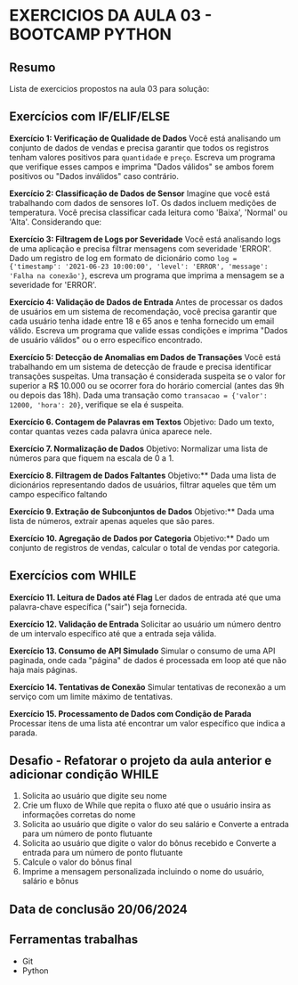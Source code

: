 # EXERCICIOS DA AULA 03 - BOOTCAMP PYTHON #

## Resumo 
Lista de exercicios propostos na aula 03 para solução:

## Exercícios com IF/ELIF/ELSE 

**Exercício 1: Verificação de Qualidade de Dados**
Você está analisando um conjunto de dados de vendas e precisa garantir 
que todos os registros tenham valores positivos para `quantidade` e `preço`. 
Escreva um programa que verifique esses campos e imprima "Dados válidos" se ambos 
forem positivos ou "Dados inválidos" caso contrário.

**Exercício 2: Classificação de Dados de Sensor**
Imagine que você está trabalhando com dados de sensores IoT. 
Os dados incluem medições de temperatura. Você precisa classificar cada leitura 
como 'Baixa', 'Normal' ou 'Alta'. Considerando que:

**Exercício 3: Filtragem de Logs por Severidade**
Você está analisando logs de uma aplicação e precisa filtrar mensagens 
com severidade 'ERROR'. Dado um registro de log em formato de dicionário 
como `log = {'timestamp': '2021-06-23 10:00:00', 'level': 'ERROR', 'message': 'Falha na conexão'}`, 
escreva um programa que imprima a mensagem se a severidade for 'ERROR'.

**Exercício 4: Validação de Dados de Entrada**
Antes de processar os dados de usuários em um sistema de recomendação, 
você precisa garantir que cada usuário tenha idade entre 18 e 65 anos e tenha 
fornecido um email válido. Escreva um programa que valide essas condições 
e imprima "Dados de usuário válidos" ou o erro específico encontrado.

**Exercício 5: Detecção de Anomalias em Dados de Transações**
Você está trabalhando em um sistema de detecção de fraude e precisa identificar 
transações suspeitas. Uma transação é considerada suspeita se o valor for superior 
a R$ 10.000 ou se ocorrer fora do horário comercial (antes das 9h ou depois das 18h). 
Dada uma transação como `transacao = {'valor': 12000, 'hora': 20}`, verifique se ela é suspeita.

**Exercício 6. Contagem de Palavras em Textos**
Objetivo: Dado um texto, contar quantas vezes cada palavra única aparece nele.

**Exercício 7. Normalização de Dados**
Objetivo: Normalizar uma lista de números para que fiquem na escala de 0 a 1.

**Exercício 8. Filtragem de Dados Faltantes**
Objetivo:** Dada uma lista de dicionários representando dados de usuários, filtrar aqueles que têm um campo específico faltando

**Exercício 9. Extração de Subconjuntos de Dados**
Objetivo:** Dada uma lista de números, extrair apenas aqueles que são pares.

**Exercício 10. Agregação de Dados por Categoria**
Objetivo:** Dado um conjunto de registros de vendas, calcular o total de vendas por categoria.

## Exercícios com WHILE 

**Exercício 11. Leitura de Dados até Flag**
Ler dados de entrada até que uma palavra-chave específica ("sair") seja fornecida.

**Exercício 12. Validação de Entrada**
Solicitar ao usuário um número dentro de um intervalo específico até que a entrada seja válida.

**Exercício 13. Consumo de API Simulado**
Simular o consumo de uma API paginada, onde cada "página" de dados é processada em loop até que não haja mais páginas.

**Exercício 14. Tentativas de Conexão**
Simular tentativas de reconexão a um serviço com um limite máximo de tentativas.

**Exercício 15. Processamento de Dados com Condição de Parada**
Processar itens de uma lista até encontrar um valor específico que indica a parada.

## Desafio - Refatorar o projeto da aula anterior e adicionar condição WHILE

1) Solicita ao usuário que digite seu nome
2) Crie um fluxo de While que repita o fluxo até que o usuário insira as informações corretas do nome
3) Solicita ao usuário que digite o valor do seu salário e Converte a entrada para um número de ponto flutuante
4) Solicita ao usuário que digite o valor do bônus recebido e Converte a entrada para um número de ponto flutuante
5) Calcule o valor do bônus final
6) Imprime a mensagem personalizada incluindo o nome do usuário, salário e bônus


## Data de conclusão 20/06/2024

## Ferramentas trabalhas
- Git
- Python
